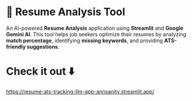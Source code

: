 # 📄 Resume Analysis Tool

An AI-powered **Resume Analysis** application using **Streamlit** and **Google Gemini AI**. This tool helps job seekers optimize their resumes by analyzing **match percentage**, identifying **missing keywords**, and providing **ATS-friendly suggestions**.


# Check it out ⬇️

https://resume-ats-tracking-llm-app-annsanity.streamlit.app/
